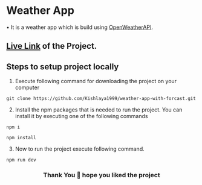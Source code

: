 # Weather App
• It is a weather app which is build using [OpenWeatherAPI](https://openweathermap.org/).


## [Live Link](https://weather-app-with-forcast.netlify.app/) of the Project.

## Steps to setup project locally
1. Execute following command for downloading the project on your computer
```
git clone https://github.com/Kishlaya1999/weather-app-with-forcast.git
```
2. Install the npm packages that is needed to run the project. You can install it by executing one of the following commands
```
npm i
```
```
npm install
```
3. Now to run the project execute following command.
```
npm run dev
```

<h3 align="center">Thank You 🙏 hope you liked the project </h1>

